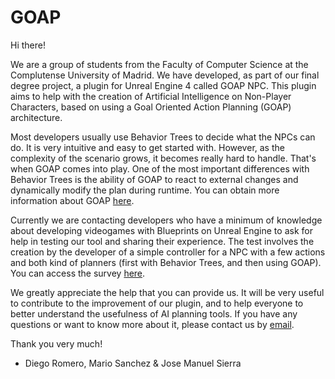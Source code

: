 # GOAP

Hi there!

We are a group of students from the Faculty of Computer Science at the Complutense University of Madrid. We have developed, as part of our final degree project, a plugin for Unreal Engine 4 called GOAP NPC. This plugin aims to help with the creation of Artificial Intelligence on Non-Player Characters, based on using a Goal Oriented Action Planning (GOAP) architecture.

Most developers usually use Behavior Trees to decide what the NPCs can do. It is very intuitive and easy to get started with. However, as the complexity of the scenario grows, it becomes really hard to handle. That's when GOAP comes into play. One of the most important differences with Behavior Trees is the ability of GOAP to react to external changes and dynamically modify the plan during runtime. You can obtain more information about GOAP [here](http://alumni.media.mit.edu/~jorkin/GOAP_draft_AIWisdom2_2003.pdf).

Currently we are contacting developers who have a minimum of knowledge about developing videogames with Blueprints on Unreal Engine to ask for help in testing our tool and sharing their experience. The test involves the creation by the developer of a simple controller for a NPC with a few actions and both kind of planners (first with Behavior Trees, and then using GOAP). You can access the survey [here](https://forms.gle/i9UivkxC117v6Eci8).

We greatly appreciate the help that you can provide us. It will be very useful to contribute to the improvement of our plugin, and to help everyone to better understand the usefulness of AI planning tools. If you have any questions or want to know more about it, please contact us by [email](fpeinado@ucm.es).

Thank you very much!
- Diego Romero, Mario Sanchez & Jose Manuel Sierra
